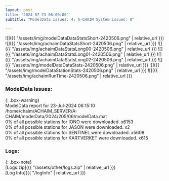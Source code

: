 ```yaml
---
layout: post
title: "2024-07-23 06:00:00"
subtitle: "ModelData Issues: 4; A-CHAIM System Issues: 0"

---
```


![]({{ "/assets/img/modelDataDataStatsShort-2420506.png" | relative_url }})
![]({{ "/assets/img/achaimDataStatsShort-2420506.png" | relative_url }})
![]({{ "/assets/img/achaimDataStatsLong00-2420506.png" | relative_url }})
![]({{ "/assets/img/achaimDataStatsLong01-2420506.png" | relative_url }})
![]({{ "/assets/img/achaimDataStatsLong02-2420506.png" | relative_url }})
![]({{ "/assets/img/modelDataDataStats-2420506.png" | relative_url }})
![]({{ "/assets/img/modelDataStationStats-2420506.png" | relative_url }})
![]({{ "/assets/img/achaimRunTime-2420506.png" | relative_url }})


### ModelData Issues:  
  
{: .box-warning}  
 ModelData report for 23-Jul-2024 06:15:10   
 /home/chaim/ACHAIM_SERVER/A-CHAIM/modelData/2024/205/06/modelData.mat   
 0% of all possible stations for IONO were downloaded. x6153   
 0% of all possible stations for JASON were downloaded. x2   
 0% of all possible stations for SENTINEL were downloaded. x5608   
 0% of all possible stations for KARTVERKET were downloaded. x615   
  


### Logs:  
  
{: .box-note}  
[Logs.zip]({{ "/assets/other/logs.zip" | relative_url }})  
[Log Info]({{ "/logInfo" | relative_url }})  
